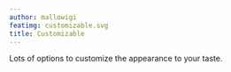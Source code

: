 ```yaml
---
author: mallowigi
featimg: customizable.svg
title: Customizable
---
```

Lots of options to customize the appearance to your taste.
